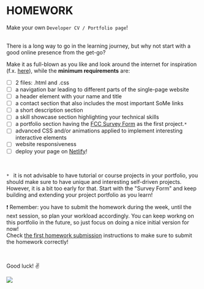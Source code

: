 # HOMEWORK

Make your own `Developer CV / Portfolio page`!

<br/>There is a long way to go in the learning journey, but why not start with a good online presence from the get-go?

Make it as full-blown as you like and look around the internet for inspiration (f.x. [here](https://scrimba.com/articles/web-developer-portfolio-inspiration)), while the **minimum requirements** are:

- [ ] 2 files: .html and .css
- [ ] a navigation bar leading to different parts of the single-page website
- [ ] a header element with your name and title
- [ ] a contact section that also includes the most important SoMe links
- [ ] a short description section
- [ ] a skill showcase section highlighting your technical skills
- [ ] a portfolio section having the [FCC Survey Form](https://www.freecodecamp.org/learn/2022/responsive-web-design/build-a-survey-form-project/build-a-survey-form) as the first project.`*`
- [ ] advanced CSS and/or animations applied to implement interesting interactive elements
- [ ] website responsiveness
- [ ] deploy your page on [Netlify](https://www.netlify.com)! 

<br/>

`* ` it is not advisable to have tutorial or course projects in your portfolio, you should make sure to have unique and interesting self-driven projects. However, it is a bit too early for that. Start with the "Survey Form" and keep building and extending your project portfolio as you learn!

❗ Remember: you have to submit the homework during the week, until the next session, so plan your workload accordingly. You can keep workng on this portfolio in the future, so just focus on doing a nice initial version for now!
<br/>Check [the first homework submission](https://github.com/HackYourFuture-CPH/HTML-CSS/blob/main/first-homework-submission.md) instructions to make sure to submit the homework correctly!

 <br/>

Good luck! ✌️

![](https://media.giphy.com/media/13GIgrGdslD9oQ/giphy.gif)

